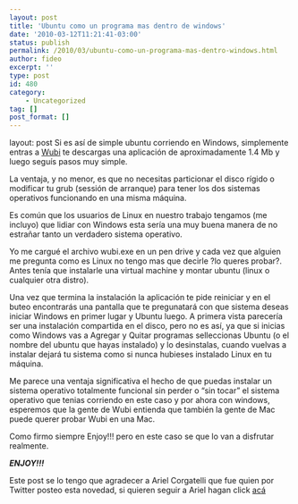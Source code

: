 ```yaml
---
layout: post
title: 'Ubuntu como un programa mas dentro de windows'
date: '2010-03-12T11:21:41-03:00'
status: publish
permalink: /2010/03/ubuntu-como-un-programa-mas-dentro-windows.html
author: fideo
excerpt: ''
type: post
id: 480
category:
    - Uncategorized
tag: []
post_format: []
---
```

layout: post
Si es así de simple ubuntu corriendo en Windows, simplemente entras a [Wubi](http://wubi-installer.org/ "ubuntu en windows") te descargas una aplicación de aproximadamente 1.4 Mb y luego seguís pasos muy simple.

La ventaja, y no menor, es que no necesitas particionar el disco rígido o modificar tu grub (sessión de arranque) para tener los dos sistemas operativos funcionando en una misma máquina.

Es común que los usuarios de Linux en nuestro trabajo tengamos (me incluyo) que lidiar con Windows esta sería una muy buena manera de no estrañar tanto un verdadero sistema operativo.

Yo me cargué el archivo wubi.exe en un pen drive y cada vez que alguien me pregunta como es Linux no tengo mas que decirle ?lo queres probar?. Antes tenía que instalarle una virtual machine y montar ubuntu (linux o cualquier otra distro).

Una vez que termina la instalación la aplicación te pide reiniciar y en el buteo encontrarás una pantalla que te pregunatará con que sistema deseas iniciar Windows en primer lugar y Ubuntu luego. A primera vista parecería ser una instalación compartida en el disco, pero no es así, ya que si inicias como Windows vas a Agregar y Quitar programas selleccionas Ubuntu (o el nombre del ubuntu que hayas instalado) y lo desinstalas, cuando vuelvas a instalar dejará tu sistema como si nunca hubieses instalado Linux en tu máquina.

Me parece una ventaja significativa el hecho de que puedas instalar un sistema operativo totalmente funcional sin perder o “sin tocar” el sistema operativo que tenias corriendo en este caso y por ahora con windows, esperemos que la gente de Wubi entienda que también la gente de Mac puede querer probar Wubi en una Mac.

Como firmo siempre Enjoy!!! pero en este caso se que lo van a disfrutar realmente.

***ENJOY!!!***

Este post se lo tengo que agradecer a Ariel Corgatelli que fue quien por Twitter posteo esta novedad, si quieren seguir a Ariel hagan click [acá](http://twitter.com/arielmcorg "Ariel Corgatelli")